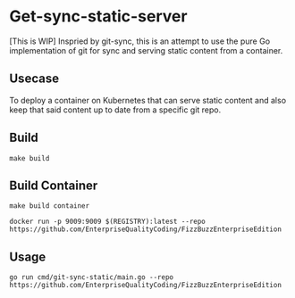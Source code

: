 # Get-sync-static-server

[This is WIP] Inspried by git-sync, this is an attempt to use the pure Go implementation of git for sync and serving static content from a container.


## Usecase

To deploy a container on Kubernetes that can serve static content and also keep that said content up to date from a specific git repo. 

## Build

```
make build
```


## Build Container

```
make build container

docker run -p 9009:9009 $(REGISTRY):latest --repo https://github.com/EnterpriseQualityCoding/FizzBuzzEnterpriseEdition
```


## Usage

```
go run cmd/git-sync-static/main.go --repo https://github.com/EnterpriseQualityCoding/FizzBuzzEnterpriseEdition
```